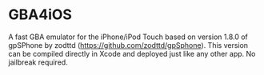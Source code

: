 GBA4iOS
=======

A fast GBA emulator for the iPhone/iPod Touch based on version 1.8.0 of gpSPhone by zodttd (https://github.com/zodttd/gpSphone). This version can be compiled directly in Xcode and deployed just like any other app. No jailbreak required.